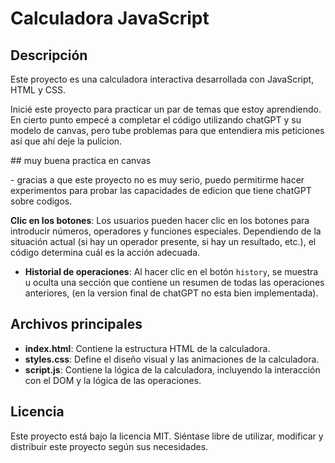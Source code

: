 # Calculadora JavaScript

## Descripción

Este proyecto es una calculadora interactiva desarrollada con JavaScript, HTML y CSS.&#x20;

Inicié este proyecto para practicar un par de temas que estoy aprendiendo. En cierto punto empecé a completar el código utilizando chatGPT y su modelo de canvas, pero tube problemas para que entendiera mis peticiones así que ahí deje la pulicion.&#x20;



\## muy buena practica en canvas



\- gracias a que este proyecto no es muy serio, puedo permitirme hacer experimentos para probar las capacidades de edicion que tiene chatGPT sobre codigos.

**Clic en los botones**: Los usuarios pueden hacer clic en los botones para introducir números, operadores y funciones especiales. Dependiendo de la situación actual (si hay un operador presente, si hay un resultado, etc.), el código determina cuál es la acción adecuada.

- **Historial de operaciones**: Al hacer clic en el botón `history`, se muestra u oculta una sección que contiene un resumen de todas las operaciones anteriores, (en la version final de chatGPT no esta bien implementada).

## Archivos principales

- **index.html**: Contiene la estructura HTML de la calculadora.
- **styles.css**: Define el diseño visual y las animaciones de la calculadora.
- **script.js**: Contiene la lógica de la calculadora, incluyendo la interacción con el DOM y la lógica de las operaciones.

## Licencia

Este proyecto está bajo la licencia MIT. Siéntase libre de utilizar, modificar y distribuir este proyecto según sus necesidades.

